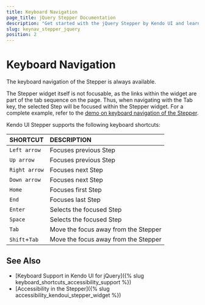 ```yaml
---
title: Keyboard Navigation
page_title: jQuery Stepper Documentation
description: "Get started with the jQuery Stepper by Kendo UI and learn about the accessibility support it provides through its keyboard navigation functionality."
slug: keynav_stepper_jquery
position: 2
---
```


# Keyboard Navigation

The keyboard navigation of the Stepper is always available.

The Stepper widget itself is not focusable, as the links within the widget are part of the tab sequence on the page. Thus, when navigating with the Tab key, the selected Step will be focused within the Stepper widget. For a complete example, refer to the [demo on keyboard navigation of the Stepper](https://demos.telerik.com/kendo-ui/stepper/keyboard-navigation).

Kendo UI Stepper supports the following keyboard shortcuts:

| SHORTCUT						| DESCRIPTION				                                                        |
|:---                 |:---                                                                                |
| `Left arrow`               | Focuses previous Step |
| `Up arrow`               | Focuses previous Step |
| `Right arrow`               | Focuses next Step |
| `Down arrow`               | Focuses next Step |
| `Home`               | Focuses first Step |
| `End`               | Focuses last Step |
| `Enter`             | Selects the focused Step|
| `Space`             | Selects the focused Step|
| `Tab`               | Move the focus away from the Stepper |
| `Shift`+`Tab`    | Move the focus away from the Stepper |


## See Also

* [Keyboard Support in Kendo UI for jQuery]({% slug keyboard_shortcuts_accessibility_support %})
* [Accessibility in the Stepper]({% slug accessibility_kendoui_stepper_widget %})
